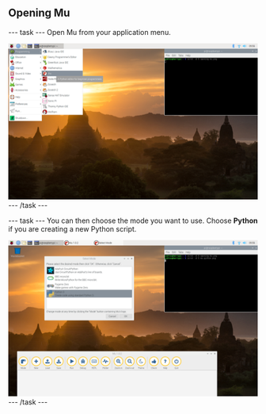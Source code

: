 ## Opening Mu

--- task ---
Open Mu from your application menu.

![opening-mu](images/opening-mu.png)
--- /task ---

--- task ---
You can then choose the mode you want to use. Choose **Python** if you are creating a new Python script.

![mu-python](images/mu-python.png)
--- /task ---
